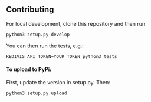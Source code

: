 
## Contributing
For local development, clone this repository and then run
```py
python3 setup.py develop
```
You can then run the tests, e.g.: 
```
REDIVIS_API_TOKEN=YOUR_TOKEN python3 tests 
```
#### To upload to PyPi:  
First, update the version in setup.py. Then:
```
python3 setup.py upload
```
